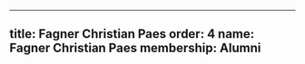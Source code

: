 ---
  title: Fagner Christian Paes
  order: 4
  name: Fagner Christian Paes
  membership: Alumni
  ---
  